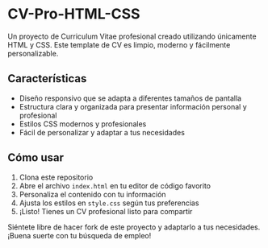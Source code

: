 # CV-Pro-HTML-CSS

Un proyecto de Curriculum Vitae profesional creado utilizando únicamente HTML y CSS. Este template de CV es limpio, moderno y fácilmente personalizable.

## Características

- Diseño responsivo que se adapta a diferentes tamaños de pantalla
- Estructura clara y organizada para presentar información personal y profesional
- Estilos CSS modernos y profesionales
- Fácil de personalizar y adaptar a tus necesidades

## Cómo usar

1. Clona este repositorio
2. Abre el archivo `index.html` en tu editor de código favorito
3. Personaliza el contenido con tu información
4. Ajusta los estilos en `style.css` según tus preferencias
5. ¡Listo! Tienes un CV profesional listo para compartir

Siéntete libre de hacer fork de este proyecto y adaptarlo a tus necesidades. ¡Buena suerte con tu búsqueda de empleo!
